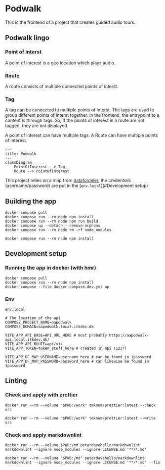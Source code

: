 # Podwalk

This is the frontend of a project that creates guided audio tours.

## Podwalk lingo

### Point of interst

A point of interest is a geo location which plays audio.

### Route

A route consists of multiple connected points of interst.

### Tag

A tag can be connected to multiple points of interst. The tags are used to group different points of interst together.
In the frontend, the entrypoint to a content is through tags. So, if the points of interest in a route are not tagged,
they are not displayed.

A point of interest can have multiple tags. A Route can have multiple points of interest.

``` mermaid
---
title: Podwalk
---
classDiagram
    PointOfInterest --> Tag
    Route --> PointOfInterest
```

This project relies on a map from [datafordeler](https://confluence.sdfi.dk/pages/viewpage.action?pageId=16056489), the
credentials (username/password) are put in the [`env.local`](#Development setup)

## Building the app

```shell name=development-build
docker compose pull
docker compose run --rm node npm install
docker compose run --rm node npm run build
docker compose up --detach --remove-orphans
docker compose run --rm node rm -rf node_modules
```

```shell name=development-install
docker compose run --rm node npm install
```

## Development setup

### Running the app in docker (with hmr)

```shell
docker compose pull
docker compose run --rm node npm install
docker compose --file docker-compose.dev.yml up
```

### Env

`env.local`

```shell
# The location of the api
COMPOSE_PROJECT_NAME=aapodwalk
COMPOSE_DOMAIN=aapodwalk.local.itkdev.dk

VITE_APP_API_BASE=API_URL_HERE # most probably https://aapodwalk-api.local.itkdev.dk/
VITE_APP_API_ROUTE=api/v1/
VITE_APP_TOKEN=token_stuff_here # created in api (123?)

VITE_APP_DF_MAP_USERNAME=username_here # can be found in 1password
VITE_APP_DF_MAP_PASSWORD=password_here # can likewise be found in 1password
```

## Linting

### Check and apply with prettier

```shell name=prettier-check
docker run --rm --volume "$PWD:/work" tmknom/prettier:latest --check src
```

```shell name=prettier-apply
docker run --rm --volume "$PWD:/work" tmknom/prettier:latest --write src
```

### Check and apply markdownlint

```shell name=markdown-check
docker run --rm --volume $PWD:/md peterdavehello/markdownlint markdownlint --ignore node_modules --ignore LICENSE.md '**/*.md'
```

```shell name=markdown-apply
docker run --rm --volume "$PWD:/md" peterdavehello/markdownlint markdownlint --ignore node_modules --ignore LICENSE.md '**/*.md' --fix
```
